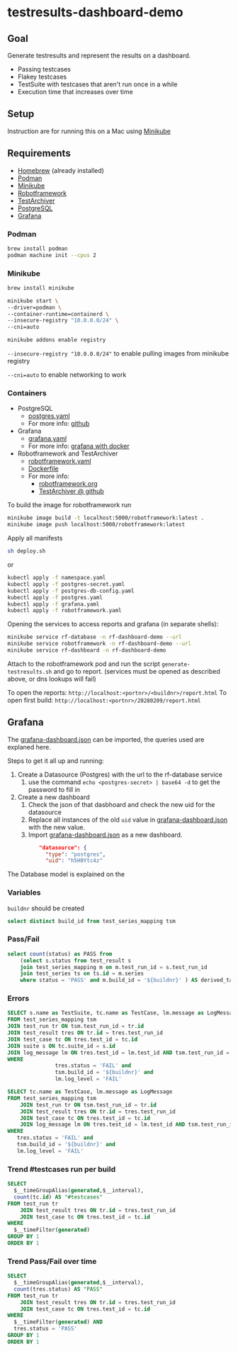 # testresults-dashboard-demo

## Goal

Generate testresults and represent the results on a dashboard.

* Passing testcases
* Flakey testcases
* TestSuite with testcases that aren't run once in a while
* Execution time that increases over time

## Setup

Instruction are for running this on a Mac using [Minikube](https://minikube.sigs.k8s.io/docs/)

## Requirements

* [Homebrew](https://brew.sh) (already installed)
* [Podman](https://podman.io)
* [Minikube](https://minikube.sigs.k8s.io/docs/)
* [Robotframework](https://robotframework.org/)
* [TestArchiver](https://github.com/salabs/TestArchiver)
* [PostgreSQL](https://www.postgresql.org)
* [Grafana](https://grafana.com/)

### Podman

``` bash
brew install podman
podman machine init --cpus 2
```

### Minikube

``` bash
brew install minikube

minikube start \
--driver=podman \
--container-runtime=containerd \
--insecure-registry "10.0.0.0/24" \
--cni=auto

minikube addons enable registry
```

`--insecure-registry "10.0.0.0/24"` to enable pulling images from minikube registry

`--cni=auto` to enable networking to work

### Containers

* PostgreSQL
  * [postgres.yaml](/postgres.yaml)
  * For more info: [github](https://github.com/docker-library/docs/blob/master/postgres/README.md)
* Grafana
  * [grafana.yaml](/grafana.yaml)
  * For more info: [grafana with docker](https://grafana.com/docs/grafana/latest/setup-grafana/installation/docker/)
* Robotframework and TestArchiver
  * [robotframework.yaml](/robotframework.yaml)
  * [Dockerfile](/Dockerfile)
  * For more info:
    * [robotframework.org](https://robotframework.org)
    * [TestArchiver @ github](https://github.com/salabs/TestArchiver)

To build the image for robotframework run

``` bash
minikube image build -t localhost:5000/robotframework:latest .
minikube image push localhost:5000/robotframework:latest
```

Apply all manifests

``` bash
sh deploy.sh
```

or

``` bash
kubectl apply -f namespace.yaml
kubectl apply -f postgres-secret.yaml
kubectl apply -f postgres-db-config.yaml
kubectl apply -f postgres.yaml
kubectl apply -f grafana.yaml
kubectl apply -f robotframework.yaml
```

Opening the services to access reports and grafana (in separate shells):

``` bash
minikube service rf-database -n rf-dashboard-demo --url
minikube service robotframework -n rf-dashboard-demo --url
minikube service rf-dashboard -n rf-dashboard-demo
```

Attach to the robotframework pod and run the script `generate-testresults.sh` and go to report. (services must be opened as described above, or dns lookups will fail)

To open the reports:
`http://localhost:<portnr>/<buildnr>/report.html`
To open first build:
`http://localhost:<portnr>/20280209/report.html`

## Grafana

The [grafana-dashboard.json](/grafana-dashboard.json) can be imported, the queries used are explaned here.

Steps to get it all up and running:

1. Create a Datasource (Postgres) with the url to the rf-database service
    1. use the command `echo <postgres-secret> | base64 -d` to get the password to fill in
1. Create a new dashboard
    1. Check the json of that dasbhoard and check the new uid for the datasource
    1. Replace all instances of the old `uid` value in [grafana-dashboard.json](/grafana-dashboard.json) with the new value.
    1. Import [grafana-dashboard.json](/grafana-dashboard.json) as a new dashboard.

```json
          "datasource": {
            "type": "postgres",
            "uid": "h5H0Ytc4z"
```

The Database model is explained on the

### Variables

`buildnr` should be created

```sql
select distinct build_id from test_series_mapping tsm
```

### Pass/Fail

```sql
select count(status) as PASS from
    (select s.status from test_result s
    join test_series_mapping m on m.test_run_id = s.test_run_id
    join test_series ts on ts.id = m.series
    where status = 'PASS' and m.build_id = '${buildnr}' ) AS derived_table
```

### Errors

```sql
SELECT s.name as TestSuite, tc.name as TestCase, lm.message as LogMessage
FROM test_series_mapping tsm
JOIN test_run tr ON tsm.test_run_id = tr.id
JOIN test_result tres ON tr.id = tres.test_run_id
JOIN test_case tc ON tres.test_id = tc.id
JOIN suite s ON tc.suite_id = s.id
JOIN log_message lm ON tres.test_id = lm.test_id AND tsm.test_run_id = lm.test_run_id
WHERE
               tres.status = 'FAIL' and
               tsm.build_id = '${buildnr}' and
               lm.log_level = 'FAIL'

SELECT tc.name as TestCase, lm.message as LogMessage
FROM test_series_mapping tsm
    JOIN test_run tr ON tsm.test_run_id = tr.id
    JOIN test_result tres ON tr.id = tres.test_run_id
    JOIN test_case tc ON tres.test_id = tc.id
    JOIN log_message lm ON tres.test_id = lm.test_id AND tsm.test_run_id = lm.test_run_id
WHERE
   tres.status = 'FAIL' and
   tsm.build_id = '${buildnr}' and
   lm.log_level = 'FAIL'
```

### Trend #testcases run per build

```sql
SELECT
  $__timeGroupAlias(generated,$__interval),
  count(tc.id) AS "#testcases"
FROM test_run tr
    JOIN test_result tres ON tr.id = tres.test_run_id
    JOIN test_case tc ON tres.test_id = tc.id
WHERE
  $__timeFilter(generated)
GROUP BY 1
ORDER BY 1
```

### Trend Pass/Fail over time

```sql
SELECT
  $__timeGroupAlias(generated,$__interval),
  count(tres.status) AS "PASS"
FROM test_run tr
    JOIN test_result tres ON tr.id = tres.test_run_id
    JOIN test_case tc ON tres.test_id = tc.id
WHERE
  $__timeFilter(generated) AND
  tres.status = 'PASS'
GROUP BY 1
ORDER BY 1
```
